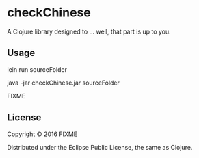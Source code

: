 # checkChinese

A Clojure library designed to ... well, that part is up to you.

## Usage
lein run sourceFolder

java -jar checkChinese.jar sourceFolder

FIXME

## License

Copyright © 2016 FIXME

Distributed under the Eclipse Public License, the same as Clojure.



